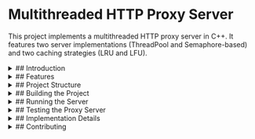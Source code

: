 # Multithreaded HTTP Proxy Server

This project implements a multithreaded HTTP proxy server in C++. It features two server implementations (ThreadPool and Semaphore-based) and two caching strategies (LRU and LFU).

<details>
<summary>## Introduction</summary>

This proxy server acts as an intermediary for requests from clients seeking resources from other servers. It incorporates several advanced concepts:

- **Multithreading**: Allows the server to handle multiple client requests concurrently.
- **ThreadPool**: A pool of worker threads that can be reused to perform tasks, reducing the overhead of thread creation.
- **Semaphores**: Used for synchronization between threads, controlling access to shared resources.
- **Caching**: Stores frequently or recently accessed data to improve response times and reduce network traffic.
- **LRU (Least Recently Used)**: A caching algorithm that discards the least recently used items first.
- **LFU (Least Frequently Used)**: A caching algorithm that discards the least frequently used items first.
- **Factory Design Pattern**: Used to create different types of servers and caches based on runtime configuration.
</details>

<details>
<summary>## Features</summary>

<details>
<summary>- Multithreaded server implementations:</summary>
  - ThreadPool-based server
  - Semaphore-based server
</details>

<details>
<summary>- Caching strategies:</summary>
  - Least Recently Used (LRU) cache
  - Least Frequently Used (LFU) cache
</details>

- Factory design pattern for server and cache creation
- Configurable number of threads and cache size
</details>

<details>
<summary>## Project Structure</summary>

The project consists of several C++ files implementing different components:

- [`main.cpp`](main.cpp): Entry point of the application
- [`ServerFactory.cpp/hpp`](ServerFactory.hpp): Factory for creating server and cache instances
- [`HTTPServer.hpp`](HTTPServer.hpp): Base class for HTTP server implementations
- [`ThreadPoolServer.cpp/hpp`](ThreadPoolServer.hpp): ThreadPool-based server implementation
- [`SemaphoreServer.cpp/hpp`](SemaphoreServer.hpp): Semaphore-based server implementation
- [`CacheStrategy.hpp`](CacheStrategy.hpp): Base class for cache strategies
- [`LRUCache.cpp/hpp`](LRUCache.hpp): Least Recently Used cache implementation
- [`LFUCache.cpp/hpp`](LFUCache.hpp): Least Frequently Used cache implementation
- [`ThreadPool.cpp/hpp`](ThreadPool.hpp): ThreadPool implementation
- [`ProxyUtils.cpp/hpp`](ProxyUtils.hpp)Various utility classes and headers
</details>

<details>
<summary>## Building the Project</summary>
To build the project, ensure you have a Linux machine with C++ compiler and `make` installed. Then run:

```
    make
```

</details>

<details>
<summary>## Running the Server</summary>

To run the server, use the following command format:

```
    ./proxy_server <server_type> <cache_type> <port> [num_threads] [cache_size]
```

Where:

- `<server_type>`: Either "Threadpool" or "Semaphore"
- `<cache_type>`: Either "LRUCache" or "LFUCache"
- `<port>`: The port number to run the server on
- `[num_threads]`: (Optional) Number of threads for the server (default: 25)
- `[cache_size]`: (Optional) Maximum number of elements in the cache (default: 100)

Example:

```
    ./proxy_server Threadpool LRUCache 8080 30 100
```

This command starts a ThreadPool-based server with LRU caching on port 8080, using 30 threads and a cache size of 10000 elements.

</details>

<details>
<summary>## Testing the Proxy Server</summary>

Once the server is running, you can test it using Postman or any HTTP client. Here's how to use Postman:

1. Open Postman and create a new request.
2. Set the request type to GET (or the appropriate HTTP method).
3. Enter the URL you want to access, but replace the host and port with your proxy server's address. For example:

```
  http://localhost:8080/http://example.com
```

This sends a request to `http://example.com` through your proxy server running on `localhost:8080`. 4. Send the request and observe the response.

The proxy server should forward your request to the target server and return the response. You can verify the proxy's functionality by checking the response headers or timing multiple requests to see if caching is working.

</details>

<details>
<summary>## Implementation Details</summary>

The server uses a factory pattern to create the appropriate server and cache instances based on command-line arguments. It supports two types of server implementations:

1. ThreadPool-based server: Uses a pool of worker threads to handle incoming connections.
2. Semaphore-based server: Uses semaphores to control concurrent access to server resources.

Two caching strategies are implemented:

1. LRU (Least Recently Used): Discards the least recently used items first when the cache is full.
2. LFU (Least Frequently Used): Discards the least frequently used items first when the cache is full.
</details>

<details>
<summary>## Contributing</summary>

Contributions to improve the server's functionality or performance are welcome. Please submit pull requests or open issues to discuss proposed changes.

</details>
